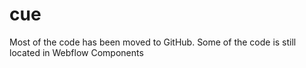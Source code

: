 # cue

Most of the code has been moved to GitHub. Some of the code is still located in Webflow Components
